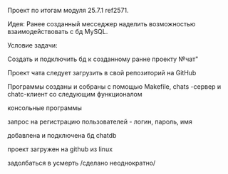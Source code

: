 Проект по итогам модуля 25.7.1 ref2571.

Идея: Ранее созданный месседжер наделить возможностью взаимодействовать с бд MySQL.

Условие задачи:

Создать и подключить бд к созданному ранне проекту №чат"

Проект чата следует загрузить в свой репозиторий на GitHub

Программы cозданы и собраны с помощью Makefile, chats -сервер и chatc-клиент со следующим функционалом

консольные программы

запрос на регистрацию пользователей - логин, пароль, имя

добавлена и подключена бд chatdb

проект загружен на github из linux

задолбаться в усмерть /сделано неоднократно/